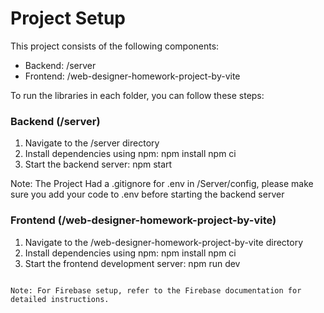 
# Project Setup

This project consists of the following components:
- Backend: /server
- Frontend: /web-designer-homework-project-by-vite

To run the libraries in each folder, you can follow these steps:

### Backend (/server)
1. Navigate to the /server directory
2. Install dependencies using npm:
npm install
npm ci
3. Start the backend server:
npm start

Note: The Project Had a .gitignore for .env in /Server/config, please make sure you add your code to .env before starting the backend server

### Frontend (/web-designer-homework-project-by-vite)
1. Navigate to the /web-designer-homework-project-by-vite directory
2. Install dependencies using npm:
npm install
npm ci
3. Start the frontend development server:
npm run dev
```

Note: For Firebase setup, refer to the Firebase documentation for detailed instructions.